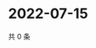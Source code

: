 # 2022-07-15

共 0 条

<!-- BEGIN WEIBO -->
<!-- 最后更新时间 Fri Jul 15 2022 00:28:19 GMT+0800 (China Standard Time) -->

<!-- END WEIBO -->
